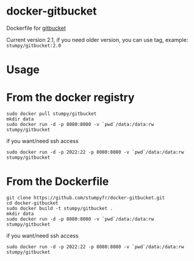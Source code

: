 docker-gitbucket
================

Dockerfile for [gitbucket](https://github.com/takezoe/gitbucket)

Current version 2.1, if you need older version, you can use tag, example: `stumpy/gitbucket:2.0`

Usage
================

From the docker registry
===
```
sudo docker pull stumpy/gitbucket
mkdir data
sudo docker run -d -p 8080:8080 -v `pwd`/data:/data:rw stumpy/gitbucket
```

if you want/need ssh access
```
sudo docker run -d -p 2022:22 -p 8080:8080 -v `pwd`/data:/data:rw stumpy/gitbucket
```


From the Dockerfile
===

```
git clone https://github.com/stumpyfr/docker-gitbucket.git
cd docker-gitbucket
sudo docker build -t stumpy/gitbucket .
mkdir data
sudo docker run -d -p 8080:8080 -v `pwd`/data:/data:rw stumpy/gitbucket
```

if you want/need ssh access
```
sudo docker run -d -p 2022:22 -p 8080:8080 -v `pwd`/data:/data:rw stumpy/gitbucket
```


